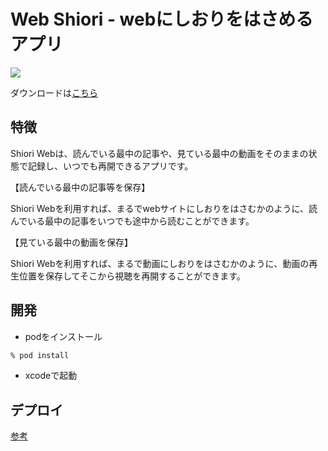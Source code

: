 # Web Shiori - webにしおりをはさめるアプリ
[![](https://img.youtube.com/vi/1DcjMwkmNvA/0.jpg)](https://www.youtube.com/watch?v=1DcjMwkmNvA)

ダウンロードは[こちら](https://apps.apple.com/jp/app/shiori-web-for-safari/id1480539987?l=ja)
## 特徴
Shiori Webは、読んでいる最中の記事や、見ている最中の動画をそのままの状態で記録し、いつでも再開できるアプリです。


【読んでいる最中の記事等を保存】

Shiori Webを利用すれば、まるでwebサイトにしおりをはさむかのように、読んでいる最中の記事をいつでも途中から読むことができます。


【見ている最中の動画を保存】

Shiori Webを利用すれば、まるで動画にしおりをはさむかのように、動画の再生位置を保存してそこから視聴を再開することができます。


## 開発
- podをインストール
```sh
% pod install
```

- xcodeで起動

## デプロイ
[参考](https://qiita.com/Labi/items/3b71b8f5ef065904c1de#-%E3%82%A2%E3%83%97%E3%83%AA%E3%81%AE%E3%82%A2%E3%83%83%E3%83%97%E3%83%AD%E3%83%BC%E3%83%89-1)
